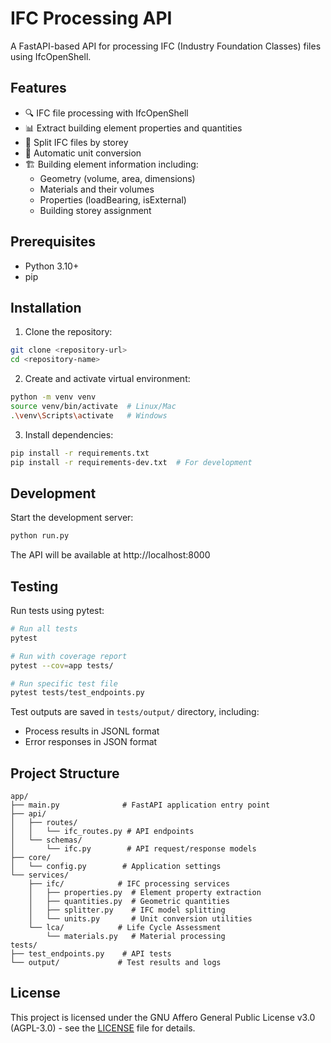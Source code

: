 # IFC Processing API

A FastAPI-based API for processing IFC (Industry Foundation Classes) files using IfcOpenShell.

## Features

- 🔍 IFC file processing with IfcOpenShell
- 📊 Extract building element properties and quantities
- 🏢 Split IFC files by storey
- 📏 Automatic unit conversion
- 🏗️ Building element information including:
  - Geometry (volume, area, dimensions)
  - Materials and their volumes
  - Properties (loadBearing, isExternal)
  - Building storey assignment

## Prerequisites

- Python 3.10+
- pip

## Installation

1. Clone the repository:

```bash
git clone <repository-url>
cd <repository-name>
```

2. Create and activate virtual environment:

```bash
python -m venv venv
source venv/bin/activate  # Linux/Mac
.\venv\Scripts\activate   # Windows
```

3. Install dependencies:

```bash
pip install -r requirements.txt
pip install -r requirements-dev.txt  # For development
```

## Development

Start the development server:

```bash
python run.py
```

The API will be available at http://localhost:8000

## Testing

Run tests using pytest:

```bash
# Run all tests
pytest

# Run with coverage report
pytest --cov=app tests/

# Run specific test file
pytest tests/test_endpoints.py
```

Test outputs are saved in `tests/output/` directory, including:

- Process results in JSONL format
- Error responses in JSON format

## Project Structure

```
app/
├── main.py              # FastAPI application entry point
├── api/
│   ├── routes/
│   │   └── ifc_routes.py # API endpoints
│   └── schemas/
│       └── ifc.py        # API request/response models
├── core/
│   └── config.py        # Application settings
└── services/
    ├── ifc/            # IFC processing services
    │   ├── properties.py  # Element property extraction
    │   ├── quantities.py  # Geometric quantities
    │   ├── splitter.py    # IFC model splitting
    │   └── units.py       # Unit conversion utilities
    └── lca/            # Life Cycle Assessment
        └── materials.py   # Material processing
tests/
├── test_endpoints.py    # API tests
└── output/             # Test results and logs
```

## License

This project is licensed under the GNU Affero General Public License v3.0 (AGPL-3.0) - see the [LICENSE](LICENSE) file for details.
